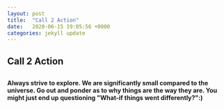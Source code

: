 ```yaml
---
layout: post
title:  "Call 2 Action"
date:   2020-06-15 19:05:56 +0000
categories: jekyll update
---
```


<h2>Call 2 Action<h2>
<h4> Always strive to explore. We are significantly small compared to the universe. Go out and ponder as to why things are the way they are. You might just end up questioning "What-if things went differently?":)</h4>

